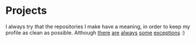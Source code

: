 # Projects

I always try that the repositories I make have a meaning,
in order to keep my profile as clean as possible.
Although
[there](https://github.com/UltiRequiem/nvim-gloaded.lua)
[are](https://github.com/UltiRequiem/email-spammer)
[always](https://github.com/UltiRequiem/github-web-scraper)
[some](https://github.com/UltiRequiem/Autofollower-Bot-IG)
[exceptions](https://github.com/UltiRequiem/grammarly-clone) :)

